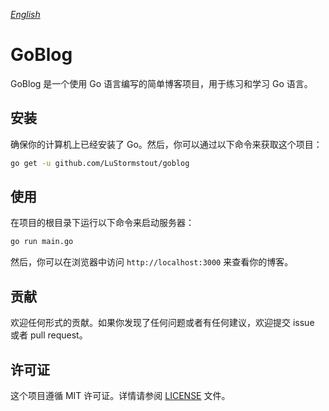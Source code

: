*[English](README.md)*

# GoBlog

GoBlog 是一个使用 Go 语言编写的简单博客项目，用于练习和学习 Go 语言。

## 安装

确保你的计算机上已经安装了 Go。然后，你可以通过以下命令来获取这个项目：

```bash
go get -u github.com/LuStormstout/goblog
```

## 使用

在项目的根目录下运行以下命令来启动服务器：

```bash
go run main.go
```

然后，你可以在浏览器中访问 `http://localhost:3000` 来查看你的博客。

## 贡献

欢迎任何形式的贡献。如果你发现了任何问题或者有任何建议，欢迎提交 issue 或者 pull request。

## 许可证

这个项目遵循 MIT 许可证。详情请参阅 [LICENSE](LICENSE) 文件。